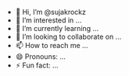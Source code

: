 - 👋 Hi, I’m @sujakrockz
- 👀 I’m interested in ...
- 🌱 I’m currently learning ...
- 💞️ I’m looking to collaborate on ...
- 📫 How to reach me ...
- 😄 Pronouns: ...
- ⚡ Fun fact: ...

<!---
sujakrockz/sujakrockz is a ✨ special ✨ repository because its `README.md` (this file) appears on your GitHub profile.
You can click the Preview link to take a look at your changes.
--->
